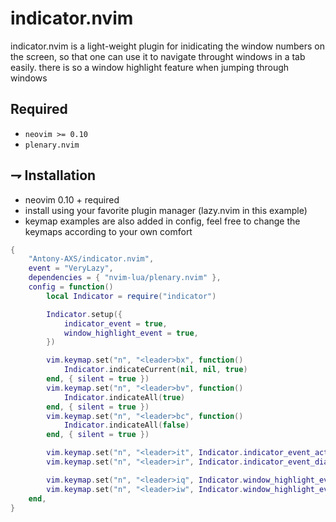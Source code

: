 # indicator.nvim
indicator.nvim is a light-weight plugin for inidicating the window numbers on the screen,
so that one can use it to navigate throught windows in a tab easily.
there is so a window highlight feature when jumping through windows 

## Required

-   `neovim >= 0.10`
-   `plenary.nvim`

## ⇁ Installation
* neovim 0.10 + required
* install using your favorite plugin manager (lazy.nvim in this example)
* keymap examples are also added in config, feel free to change the keymaps according to your own comfort
```lua
{
	"Antony-AXS/indicator.nvim",
	event = "VeryLazy",
	dependencies = { "nvim-lua/plenary.nvim" },
	config = function()
		local Indicator = require("indicator")

		Indicator.setup({
			indicator_event = true,
			window_highlight_event = true,
		})

		vim.keymap.set("n", "<leader>bx", function()
			Indicator.indicateCurrent(nil, nil, true)
		end, { silent = true })
		vim.keymap.set("n", "<leader>bv", function()
			Indicator.indicateAll(true)
		end, { silent = true })
		vim.keymap.set("n", "<leader>bc", function()
			Indicator.indicateAll(false)
		end, { silent = true })

		vim.keymap.set("n", "<leader>it", Indicator.indicator_event_activate, {})
		vim.keymap.set("n", "<leader>ir", Indicator.indicator_event_diactivate, {})

		vim.keymap.set("n", "<leader>iq", Indicator.window_highlight_event_activate, {})
		vim.keymap.set("n", "<leader>iw", Indicator.window_highlight_event_diactivate, {})
	end,
}
```

